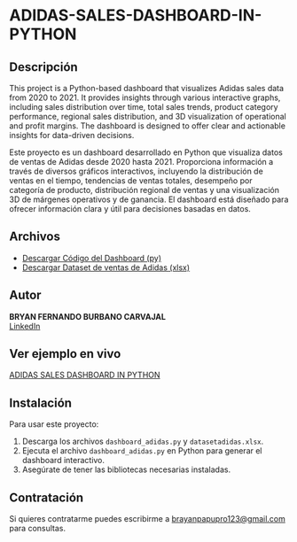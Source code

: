 # ADIDAS-SALES-DASHBOARD-IN-PYTHON


## Descripción

This project is a Python-based dashboard that visualizes Adidas sales data from 2020 to 2021. It provides insights through various interactive graphs, including sales distribution over time, total sales trends, product category performance, regional sales distribution, and 3D visualization of operational and profit margins. The dashboard is designed to offer clear and actionable insights for data-driven decisions.


Este proyecto es un dashboard desarrollado en Python que visualiza datos de ventas de Adidas desde 2020 hasta 2021. Proporciona información a través de diversos gráficos interactivos, incluyendo la distribución de ventas en el tiempo, tendencias de ventas totales, desempeño por categoría de producto, distribución regional de ventas y una visualización 3D de márgenes operativos y de ganancia. El dashboard está diseñado para ofrecer información clara y útil para decisiones basadas en datos.


## Archivos

- [Descargar Código del Dashboard (py)](dashboard_adidas.py)
- [Descargar Dataset de ventas de Adidas (xlsx)](datasetadidas.xlsx)

## Autor
**BRYAN FERNANDO BURBANO CARVAJAL**  
[LinkedIn](https://www.linkedin.com/in/bryanburbanocarvajal)  

## Ver ejemplo en vivo
[ADIDAS SALES DASHBOARD IN PYTHON]()

## Instalación

Para usar este proyecto:
1. Descarga los archivos `dashboard_adidas.py` y `datasetadidas.xlsx`.
2. Ejecuta el archivo `dashboard_adidas.py` en Python para generar el dashboard interactivo.
3. Asegúrate de tener las bibliotecas necesarias instaladas.

## Contratación

Si quieres contratarme puedes escribirme a brayanpapupro123@gmail.com para consultas.
